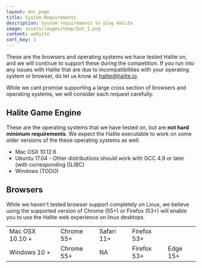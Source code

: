 ```yaml
---
layout: doc_page
title: System Requirements
description: System requirements to play Halite
image: assets/images/temp/bot_1.png
content: website
sort_key: 1
---
```


These are the browsers and operating systems we have tested Halite on, and we will continue to support these during the competition. If you run into any issues with Halite that are due to incompatibilities with your operating system or browser, do let us know at [halite@halite.io](mailto:halite@halite.io). 

While we cant promise supporting a large cross section of browsers and operating systems, we will consider each request carefully.

## Halite Game Engine

These are the operating systems that we have tested on, but are **not hard minimum requirements**. We expect the Halite executable to work on some older versions of the these operating systems as well. 

 - Mac OSX 10.12.6
 - Ubuntu 17.04 - Other distributions should work with GCC 4.9 or later (with corresponding GLIBC)
 - Windows (TODO)

## Browsers

While we haven't tested browser support completely on Linux, we believe using the supported version of Chrome (55+) or Firefox (53+) will enable you to use the Halite web experience on linux desktops.

<div class="table-container">
    <table class="table">
        <tbody>
            <tr>
                <td>Mac OSX 10.10 +</td>
                <td>Chrome 55+</td>
                <td>Safari 11+</td>
                <td>Firefox 53+</td>
                <td></td>
            </tr>
            <tr>
                <td>Windows 10 +</td>
                <td>Chrome 55+</td>
                <td>NA</td>
                <td>Firefox 53+</td>
                <td>Edge 15+</td>
            </tr>
        </tbody>
    </table>
</div>
